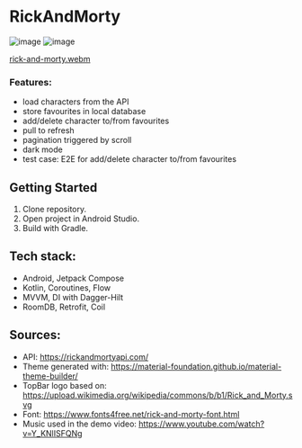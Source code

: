 # RickAndMorty
![image](https://github.com/user-attachments/assets/1ec9ef64-e87e-48bf-9b78-8495348714db)
![image](https://github.com/user-attachments/assets/f6f12a48-6d75-43d7-bab7-2ceadbd68b1c)

[rick-and-morty.webm](https://github.com/user-attachments/assets/c722df15-16ff-4910-acf6-d72381af0721)

### Features:
- load characters from the API
- store favourites in local database
- add/delete character to/from favourites
- pull to refresh
- pagination triggered by scroll
- dark mode
- test case: E2E for add/delete character to/from favourites

## Getting Started
1. Clone repository.
2. Open project in Android Studio.
3. Build with Gradle.
   
## Tech stack:
- Android, Jetpack Compose
- Kotlin, Coroutines, Flow
- MVVM, DI with Dagger-Hilt
- RoomDB, Retrofit, Coil

## Sources:
 - API: https://rickandmortyapi.com/
 - Theme generated with: https://material-foundation.github.io/material-theme-builder/
 - TopBar logo based on: https://upload.wikimedia.org/wikipedia/commons/b/b1/Rick_and_Morty.svg
 - Font: https://www.fonts4free.net/rick-and-morty-font.html
 - Music used in the demo video: https://www.youtube.com/watch?v=Y_KNlISFQNg
